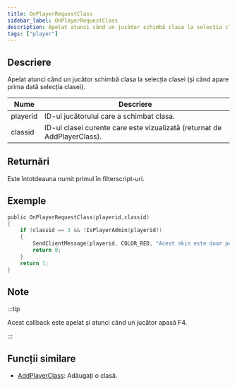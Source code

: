 ```yaml
---
title: OnPlayerRequestClass
sidebar_label: OnPlayerRequestClass
description: Apelat atunci când un jucător schimbă clasa la selecția clasei (și când apare prima dată selecția clasei).
tags: ["player"]
---
```


## Descriere

Apelat atunci când un jucător schimbă clasa la selecția clasei (și când apare prima dată selecția clasei).

| Nume     | Descriere                                                                |
| -------- | ------------------------------------------------------------------------ |
| playerid | ID-ul jucătorului care a schimbat clasa.                                 |
| classid  | ID-ul clasei curente care este vizualizată (returnat de AddPlayerClass). |

## Returnări

Este întotdeauna numit primul în filterscript-uri.

## Exemple

```c
public OnPlayerRequestClass(playerid,classid)
{
    if (classid == 3 && !IsPlayerAdmin(playerid))
    {
        SendClientMessage(playerid, COLOR_RED, "Acest skin este doar pentru administratori!");
        return 0;
    }
    return 1;
}
```

## Note

:::tip

Acest callback este apelat și atunci când un jucător apasă F4.

:::

## Funcții similare

- [AddPlayerClass](../functions/AddPlayerClass): Adăugați o clasă.